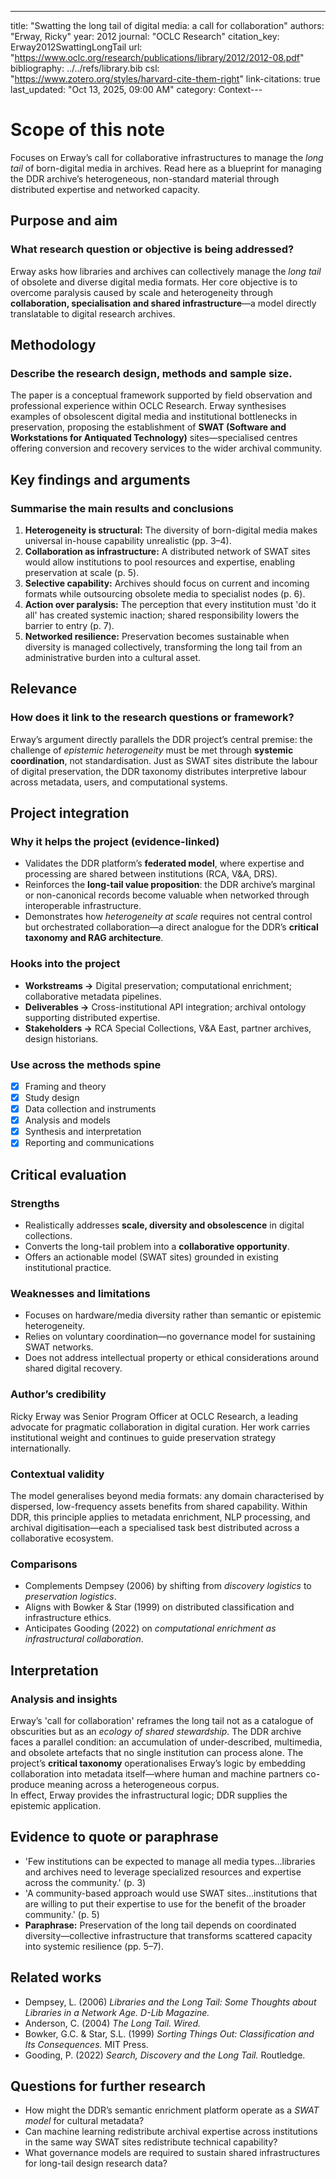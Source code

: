 ---
title: "Swatting the long tail of digital media: a call for collaboration"
authors: "Erway, Ricky"
year: 2012
journal: "OCLC Research"
citation_key: Erway2012SwattingLongTail
url: "https://www.oclc.org/research/publications/library/2012/2012-08.pdf"
bibliography: ../../refs/library.bib
csl: "https://www.zotero.org/styles/harvard-cite-them-right"
link-citations: true
last_updated: "Oct 13, 2025, 09:00 AM"
category: Context---
# Scope of this note
Focuses on Erway’s call for collaborative infrastructures to manage the *long tail* of born-digital media in archives. Read here as a blueprint for managing the DDR archive’s heterogeneous, non-standard material through distributed expertise and networked capacity.

## Purpose and aim
### What research question or objective is being addressed?
Erway asks how libraries and archives can collectively manage the *long tail* of obsolete and diverse digital media formats. Her core objective is to overcome paralysis caused by scale and heterogeneity through **collaboration, specialisation and shared infrastructure**—a model directly translatable to digital research archives.

## Methodology
### Describe the research design, methods and sample size.
The paper is a conceptual framework supported by field observation and professional experience within OCLC Research. Erway synthesises examples of obsolescent digital media and institutional bottlenecks in preservation, proposing the establishment of **SWAT (Software and Workstations for Antiquated Technology)** sites—specialised centres offering conversion and recovery services to the wider archival community.

## Key findings and arguments
### Summarise the main results and conclusions
1. **Heterogeneity is structural:** The diversity of born-digital media makes universal in-house capability unrealistic (pp. 3–4).  
2. **Collaboration as infrastructure:** A distributed network of SWAT sites would allow institutions to pool resources and expertise, enabling preservation at scale (p. 5).  
3. **Selective capability:** Archives should focus on current and incoming formats while outsourcing obsolete media to specialist nodes (p. 6).  
4. **Action over paralysis:** The perception that every institution must 'do it all' has created systemic inaction; shared responsibility lowers the barrier to entry (p. 7).  
5. **Networked resilience:** Preservation becomes sustainable when diversity is managed collectively, transforming the long tail from an administrative burden into a cultural asset.

## Relevance
### How does it link to the research questions or framework?
Erway’s argument directly parallels the DDR project’s central premise: the challenge of *epistemic heterogeneity* must be met through **systemic coordination**, not standardisation. Just as SWAT sites distribute the labour of digital preservation, the DDR taxonomy distributes interpretive labour across metadata, users, and computational systems.

## Project integration
### Why it helps the project (evidence-linked)
- Validates the DDR platform’s **federated model**, where expertise and processing are shared between institutions (RCA, V&A, DRS).  
- Reinforces the **long-tail value proposition**: the DDR archive’s marginal or non-canonical records become valuable when networked through interoperable infrastructure.  
- Demonstrates how *heterogeneity at scale* requires not central control but orchestrated collaboration—a direct analogue for the DDR’s **critical taxonomy and RAG architecture**.

### Hooks into the project
- **Workstreams →** Digital preservation; computational enrichment; collaborative metadata pipelines.  
- **Deliverables →** Cross-institutional API integration; archival ontology supporting distributed expertise.  
- **Stakeholders →** RCA Special Collections, V&A East, partner archives, design historians.

### Use across the methods spine
- [x] Framing and theory  
- [x] Study design  
- [x] Data collection and instruments  
- [x] Analysis and models  
- [x] Synthesis and interpretation  
- [x] Reporting and communications

## Critical evaluation
### Strengths
- Realistically addresses **scale, diversity and obsolescence** in digital collections.  
- Converts the long-tail problem into a **collaborative opportunity**.  
- Offers an actionable model (SWAT sites) grounded in existing institutional practice.  

### Weaknesses and limitations
- Focuses on hardware/media diversity rather than semantic or epistemic heterogeneity.  
- Relies on voluntary coordination—no governance model for sustaining SWAT networks.  
- Does not address intellectual property or ethical considerations around shared digital recovery.

### Author’s credibility
Ricky Erway was Senior Program Officer at OCLC Research, a leading advocate for pragmatic collaboration in digital curation. Her work carries institutional weight and continues to guide preservation strategy internationally.

### Contextual validity
The model generalises beyond media formats: any domain characterised by dispersed, low-frequency assets benefits from shared capability. Within DDR, this principle applies to metadata enrichment, NLP processing, and archival digitisation—each a specialised task best distributed across a collaborative ecosystem.

### Comparisons
- Complements Dempsey (2006) by shifting from *discovery logistics* to *preservation logistics*.  
- Aligns with Bowker & Star (1999) on distributed classification and infrastructure ethics.  
- Anticipates Gooding (2022) on *computational enrichment as infrastructural collaboration*.

## Interpretation
### Analysis and insights
Erway’s 'call for collaboration' reframes the long tail not as a catalogue of obscurities but as an *ecology of shared stewardship*. The DDR archive faces a parallel condition: an accumulation of under-described, multimedia, and obsolete artefacts that no single institution can process alone. The project’s **critical taxonomy** operationalises Erway’s logic by embedding collaboration into metadata itself—where human and machine partners co-produce meaning across a heterogeneous corpus.  
In effect, Erway provides the infrastructural logic; DDR supplies the epistemic application.

## Evidence to quote or paraphrase
- 'Few institutions can be expected to manage all media types…libraries and archives need to leverage specialized resources and expertise across the community.' (p. 3)  
- 'A community-based approach would use SWAT sites…institutions that are willing to put their expertise to use for the benefit of the broader community.' (p. 5)  
- **Paraphrase:** Preservation of the long tail depends on coordinated diversity—collective infrastructure that transforms scattered capacity into systemic resilience (pp. 5–7).

## Related works
- Dempsey, L. (2006) *Libraries and the Long Tail: Some Thoughts about Libraries in a Network Age.* *D-Lib Magazine.*  
- Anderson, C. (2004) *The Long Tail.* *Wired.*  
- Bowker, G.C. & Star, S.L. (1999) *Sorting Things Out: Classification and Its Consequences.* MIT Press.  
- Gooding, P. (2022) *Search, Discovery and the Long Tail.* Routledge.  

## Questions for further research
- How might the DDR’s semantic enrichment platform operate as a *SWAT model* for cultural metadata?  
- Can machine learning redistribute archival expertise across institutions in the same way SWAT sites redistribute technical capability?  
- What governance models are required to sustain shared infrastructures for long-tail design research data?